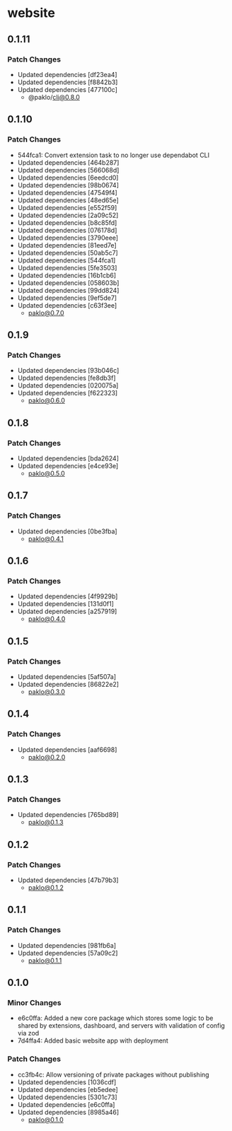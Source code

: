 # website

## 0.1.11

### Patch Changes

- Updated dependencies [df23ea4]
- Updated dependencies [f8842b3]
- Updated dependencies [477100c]
  - @paklo/cli@0.8.0

## 0.1.10

### Patch Changes

- 544fca1: Convert extension task to no longer use dependabot CLI
- Updated dependencies [464b287]
- Updated dependencies [566068d]
- Updated dependencies [6eedcd0]
- Updated dependencies [98b0674]
- Updated dependencies [47549f4]
- Updated dependencies [48ed65e]
- Updated dependencies [e552f59]
- Updated dependencies [2a09c52]
- Updated dependencies [b8c85fd]
- Updated dependencies [076178d]
- Updated dependencies [3790eee]
- Updated dependencies [81eed7e]
- Updated dependencies [50ab5c7]
- Updated dependencies [544fca1]
- Updated dependencies [5fe3503]
- Updated dependencies [16b1cb6]
- Updated dependencies [058603b]
- Updated dependencies [99dd824]
- Updated dependencies [9ef5de7]
- Updated dependencies [c63f3ee]
  - paklo@0.7.0

## 0.1.9

### Patch Changes

- Updated dependencies [93b046c]
- Updated dependencies [fe8db3f]
- Updated dependencies [020075a]
- Updated dependencies [f622323]
  - paklo@0.6.0

## 0.1.8

### Patch Changes

- Updated dependencies [bda2624]
- Updated dependencies [e4ce93e]
  - paklo@0.5.0

## 0.1.7

### Patch Changes

- Updated dependencies [0be3fba]
  - paklo@0.4.1

## 0.1.6

### Patch Changes

- Updated dependencies [4f9929b]
- Updated dependencies [131d0f1]
- Updated dependencies [a257919]
  - paklo@0.4.0

## 0.1.5

### Patch Changes

- Updated dependencies [5af507a]
- Updated dependencies [86822e2]
  - paklo@0.3.0

## 0.1.4

### Patch Changes

- Updated dependencies [aaf6698]
  - paklo@0.2.0

## 0.1.3

### Patch Changes

- Updated dependencies [765bd89]
  - paklo@0.1.3

## 0.1.2

### Patch Changes

- Updated dependencies [47b79b3]
  - paklo@0.1.2

## 0.1.1

### Patch Changes

- Updated dependencies [981fb6a]
- Updated dependencies [57a09c2]
  - paklo@0.1.1

## 0.1.0

### Minor Changes

- e6c0ffa: Added a new core package which stores some logic to be shared by extensions, dashboard, and servers with validation of config via zod
- 7d4ffa4: Added basic website app with deployment

### Patch Changes

- cc3fb4c: Allow versioning of private packages without publishing
- Updated dependencies [1036cdf]
- Updated dependencies [eb5edee]
- Updated dependencies [5301c73]
- Updated dependencies [e6c0ffa]
- Updated dependencies [8985a46]
  - paklo@0.1.0
